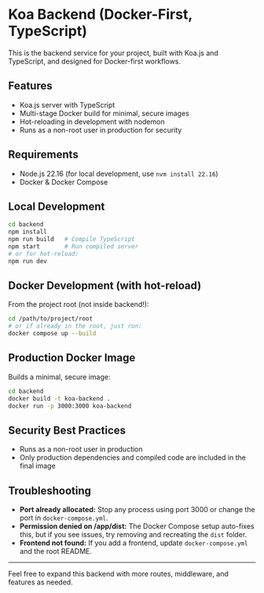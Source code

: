 # Koa Backend (Docker-First, TypeScript)

This is the backend service for your project, built with Koa.js and TypeScript, and designed for Docker-first workflows.

## Features
- Koa.js server with TypeScript
- Multi-stage Docker build for minimal, secure images
- Hot-reloading in development with nodemon
- Runs as a non-root user in production for security

## Requirements
- Node.js 22.16 (for local development, use `nvm install 22.16`)
- Docker & Docker Compose

## Local Development
```sh
cd backend
npm install
npm run build   # Compile TypeScript
npm start       # Run compiled server
# or for hot-reload:
npm run dev
```

## Docker Development (with hot-reload)
From the project root (not inside backend!):
```sh
cd /path/to/project/root
# or if already in the root, just run:
docker compose up --build
```

## Production Docker Image
Builds a minimal, secure image:
```sh
cd backend
docker build -t koa-backend .
docker run -p 3000:3000 koa-backend
```

## Security Best Practices
- Runs as a non-root user in production
- Only production dependencies and compiled code are included in the final image

## Troubleshooting
- **Port already allocated:** Stop any process using port 3000 or change the port in `docker-compose.yml`.
- **Permission denied on /app/dist:** The Docker Compose setup auto-fixes this, but if you see issues, try removing and recreating the `dist` folder.
- **Frontend not found:** If you add a frontend, update `docker-compose.yml` and the root README.

---
Feel free to expand this backend with more routes, middleware, and features as needed.
